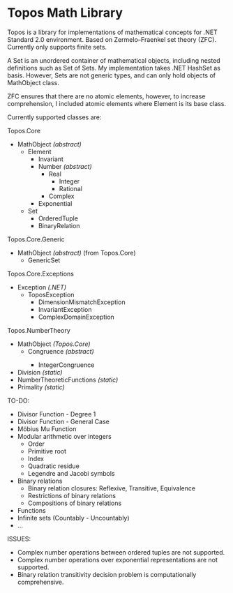 # Topos Math Library
Topos is a library for implementations of mathematical concepts for .NET Standard 2.0 environment. Based on Zermelo–Fraenkel set theory (ZFC). Currently only supports finite sets.

A Set is an unordered container of mathematical objects, including nested definitions such as Set of Sets. 
My implementation takes .NET HashSet<T> as basis. However, Sets are not generic types, and can only hold objects of MathObject class.

ZFC ensures that there are no atomic elements, however, to increase comprehension, I included atomic elements where Element is its base class.

Currently supported classes are:

Topos.Core
* MathObject *(abstract)*
  * Element
    * Invariant
    * Number *(abstract)*
      * Real
        * Integer
        * Rational
      * Complex
	* Exponential
  * Set
    * OrderedTuple
	* BinaryRelation
  
Topos.Core.Generic
* MathObject *(abstract)* (from Topos.Core)
  * GenericSet<T>
	
Topos.Core.Exceptions
* Exception *(.NET)*
  * ToposException
    * DimensionMismatchException
    * InvariantException
    * ComplexDomainException

Topos.NumberTheory
* MathObject *(Topos.Core)*
  * Congruence<T> *(abstract)*
    * IntegerCongruence
* Division *(static)*
* NumberTheoreticFunctions *(static)*
* Primality *(static)*

TO-DO:

* Divisor Function - Degree 1
* Divisor Function - General Case
* Möbius Mu Function
* Modular arithmetic over integers
  * Order
  * Primitive root
  * Index
  * Quadratic residue
  * Legendre and Jacobi symbols
* Binary relations
  * Binary relation closures: Reflexive, Transitive, Equivalence
  * Restrictions of binary relations
  * Compositions of binary relations
* Functions
* Infinite sets (Countably - Uncountably)
* ...

ISSUES:
* Complex number operations between ordered tuples are not supported.
* Complex number operations over exponential representations are not supported.
* Binary relation transitivity decision problem is computationally comprehensive.